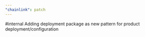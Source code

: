 ```yaml
---
"chainlink": patch
---
```


#internal Adding deployment package as new pattern for product deployment/configuration
